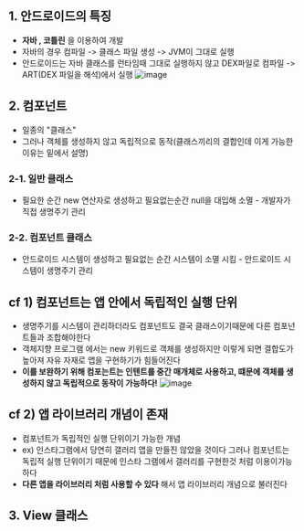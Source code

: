 ## 1. 안드로이드의 특징
+ **자바 , 코틀린** 을 이용하여 개발
+ 자바의 경우 컴파일 -> 클래스 파일 생성 -> JVM이 그대로 실행
+ 안드로이드는 자바 클래스를 런타임때 그대로 실행하지 않고 DEX파일로 컴파일 -> ART(DEX 파일을 해석)에서 실행
 ![image](https://github.com/jjhh1234/Buil_Study/assets/105401500/cf9b3e8e-a565-41de-93c0-854c82f912ef)

## 2. 컴포넌트
+ 일종의 "클래스"
+ 그러나 객체를 생성하지 않고 독립적으로 동작(클래스끼리의 결합인데 이게 가능한 이유는 밑에서 설명)

### 2-1. 일반 클래스
+ 필요한 순간 new 연산자로 생성하고 필요없는순간 null을 대입해 소멸 - 개발자가 직접 생명주기 관리

### 2-2. 컴포넌트 클래스
+ 안드로이드 시스템이 생성하고 필요없는 순간 시스템이 소멸 시킴 - 안드로이드 시스템이 생명주기 관리 

## cf 1) 컴포넌트는 앱 안에서 독립적인 실행 단위
+ 생명주기를 시스템이 관리하더라도 컴포넌트도 결국 클래스이기때문에 다른 컴포넌트들과 조합해야한다
+ 객체지향 프로그램 에서는 new 키워드로 객체를 생성하지만 이렇게 되면 결합도가 높아져 자유 자재로 앱을 구현하기가 힘들어진다
+ **이를 보완하기 위해 컴포는트는 인텐트를 중간 매개체로 사용하고, 떄문에 객체를 생성하지 않고 독립적으로 동작이 가능하다!**
![image](https://github.com/jjhh1234/Buil_Study/assets/105401500/d6034c9c-13cd-4e7d-8396-8ad63dba8ef6)

## cf 2) 앱 라이브러리 개념이 존재
+ 컴포넌트가 독립적인 실행 단위이기 가능한 개념
+ ex) 인스타그램에서 당연히 갤러리 앱을 만들진 않았을 것이다 그러나 컴포넌트는 독립적 실행 단위이기 때문에 인스타 그램에서 갤러리를 구현한것 처럼 이용이가능하다
+ **다른 앱을 라이브러리 처럼 사용할 수 있다** 해서 앱 라이브러리 개념으로 불러진다 

## 3. View 클래스

